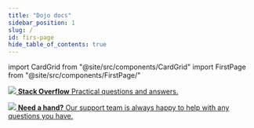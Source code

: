 ```yaml
---
title: "Dojo docs"
sidebar_position: 1
slug: /
id: firs-page
hide_table_of_contents: true
---
```


import CardGrid from "@site/src/components/CardGrid"
import FirstPage from "@site/src/components/FirstPage/"

<FirstPage/>

<CardGrid home>

[![](/images/dojo-icons/Message.svg) **Stack Overflow** Practical questions and answers.](https://stackoverflow.com/tags/dojo.tech)

[![](/images/dojo-icons/Headset.svg) **Need a hand?** Our support team is always happy to help with any questions you have.](https://support.dojo.tech/hc/en-gb)

</CardGrid>
